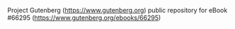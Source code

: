 Project Gutenberg (https://www.gutenberg.org) public repository for
eBook #66295 (https://www.gutenberg.org/ebooks/66295)
